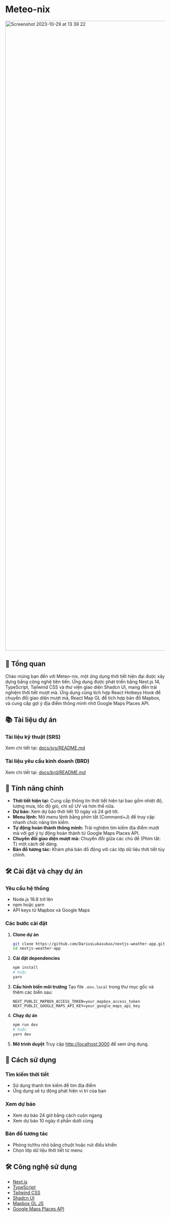 # Meteo-nix
<img width="1980" alt="Screenshot 2023-10-29 at 13 39 22" src="https://github.com/DariusLukasukas/nextjs-weather-app/assets/64962012/dcad0360-77b0-4f70-bc2e-0c0bf04c1d8c">

## 📝 Tổng quan
Chào mừng bạn đến với Meteo-nix, một ứng dụng thời tiết hiện đại được xây dựng bằng công nghệ tiên tiến. Ứng dụng được phát triển bằng Next.js 14, TypeScript, Tailwind CSS và thư viện giao diện Shadcn UI, mang đến trải nghiệm thời tiết mượt mà. Ứng dụng cũng tích hợp React Hotkeys Hook để chuyển đổi giao diện mượt mà, React Map GL để tích hợp bản đồ Mapbox, và cung cấp gợi ý địa điểm thông minh nhờ Google Maps Places API.

## 📚 Tài liệu dự án

### Tài liệu kỹ thuật (SRS)
Xem chi tiết tại: [docs/srs/README.md](./docs/srs/README.md)

### Tài liệu yêu cầu kinh doanh (BRD)
Xem chi tiết tại: [docs/brd/README.md](./docs/brd/README.md)

## 🚀 Tính năng chính
- **Thời tiết hiện tại:** Cung cấp thông tin thời tiết hiện tại bao gồm nhiệt độ, lượng mưa, tốc độ gió, chỉ số UV và hơn thế nữa.
- **Dự báo:** Xem dự báo thời tiết 10 ngày và 24 giờ tới.
- **Menu lệnh:** Mở menu lệnh bằng phím tắt (Command+J) để truy cập nhanh chức năng tìm kiếm.
- **Tự động hoàn thành thông minh:** Trải nghiệm tìm kiếm địa điểm mượt mà với gợi ý tự động hoàn thành từ Google Maps Places API.
- **Chuyển đổi giao diện mượt mà:** Chuyển đổi giữa các chủ đề (Phím tắt: T) một cách dễ dàng.
- **Bản đồ tương tác:** Khám phá bản đồ động với các lớp dữ liệu thời tiết tùy chỉnh.

## 🛠 Cài đặt và chạy dự án

### Yêu cầu hệ thống
- Node.js 16.8 trở lên
- npm hoặc yarn
- API keys từ Mapbox và Google Maps

### Các bước cài đặt

1. **Clone dự án**
   ```bash
   git clone https://github.com/DariusLukasukas/nextjs-weather-app.git
   cd nextjs-weather-app
   ```

2. **Cài đặt dependencies**
   ```bash
   npm install
   # hoặc
   yarn
   ```

3. **Cấu hình biến môi trường**
   Tạo file `.env.local` trong thư mục gốc và thêm các biến sau:
   ```
   NEXT_PUBLIC_MAPBOX_ACCESS_TOKEN=your_mapbox_access_token
   NEXT_PUBLIC_GOOGLE_MAPS_API_KEY=your_google_maps_api_key
   ```

4. **Chạy dự án**
   ```bash
   npm run dev
   # hoặc
   yarn dev
   ```

5. **Mở trình duyệt**
   Truy cập [http://localhost:3000](http://localhost:3000) để xem ứng dụng.

## 📝 Cách sử dụng

### Tìm kiếm thời tiết
- Sử dụng thanh tìm kiếm để tìm địa điểm
- Ứng dụng sẽ tự động phát hiện vị trí của bạn

### Xem dự báo
- Xem dự báo 24 giờ bằng cách cuộn ngang
- Xem dự báo 10 ngày ở phần dưới cùng

### Bản đồ tương tác
- Phóng to/thu nhỏ bằng chuột hoặc nút điều khiển
- Chọn lớp dữ liệu thời tiết từ menu

## 🛠 Công nghệ sử dụng
- [Next.js](https://nextjs.org/)
- [TypeScript](https://www.typescriptlang.org/)
- [Tailwind CSS](https://tailwindcss.com/)
- [Shadcn UI](https://ui.shadcn.com/)
- [Mapbox GL JS](https://docs.mapbox.com/mapbox-gl-js/api/)
- [Google Maps Places API](https://developers.google.com/maps/documentation/places/web-service/overview)
